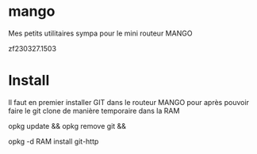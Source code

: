 # mango
Mes petits utilitaires sympa pour le mini routeur MANGO

zf230327.1503

# Install
Il faut en premier installer GIT dans le routeur MANGO pour après pouvoir faire le git clone de manière temporaire dans la RAM

opkg update && opkg remove git && 

opkg -d RAM install git-http


